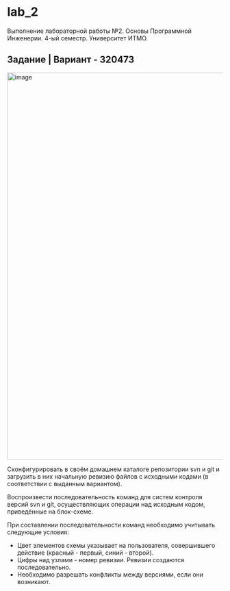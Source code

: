 # lab_2
Выполнение лабораторной работы №2. Основы Программной Инженерии. 4-ый семестр. Университет ИТМО. 

## Задание | Вариант - 320473 

<img width="904" alt="image" src="https://github.com/user-attachments/assets/8be152a8-99c0-4e25-b433-1d02fab3612e">

Сконфигурировать в своём домашнем каталоге репозитории svn и git и загрузить в них начальную ревизию файлов с исходными кодами (в соответствии с выданным вариантом). <br />

Воспроизвести последовательность команд для систем контроля версий svn и git, осуществляющих операции над исходным кодом, приведённые на блок-схеме. <br />

При составлении последовательности команд необходимо учитывать следующие условия:
- Цвет элементов схемы указывает на пользователя, совершившего действие (красный - первый, синий - второй).
- Цифры над узлами - номер ревизии. Ревизии создаются последовательно.
- Необходимо разрешать конфликты между версиями, если они возникают.
